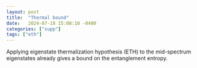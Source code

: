 ```yaml
---
layout: post
title:  "Thermal bound"
date:   2024-07-18 15:08:10 -0400
categories: ["supp"]
tags: ["eth"]
---
```


Applying eigenstate thermalization hypothesis (ETH) to the mid-spectrum eigenstates already gives a bound on the entanglement entropy.  
